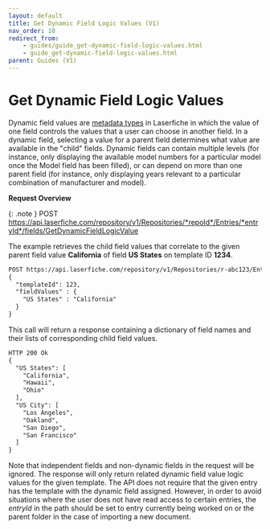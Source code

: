 ```yaml
---
layout: default
title: Get Dynamic Field Logic Values (V1)
nav_order: 10
redirect_from:
    - guides/guide_get-dynamic-field-logic-values.html
    - guide_get-dynamic-field-logic-values.html
parent: Guides (V1)
---
```

<!--Copyright (c) Laserfiche.
Licensed under the MIT License. See LICENSE in the project root for license information.-->

# Get Dynamic Field Logic Values
Dynamic field values are [metadata types](https://doc.laserfiche.com/laserfiche.documentation/en-us/Default.htm#Dynamic-Fields.htm) in Laserfiche in which the value of one field controls the values that a user can choose in another field. In a dynamic field, selecting a value for a parent field determines what value are available in the "child" fields. Dynamic fields can contain multiple levels (for instance, only displaying the available model numbers for a particular model once the Model field has been filled), or can depend on more than one parent field (for instance, only displaying years relevant to a particular combination of manufacturer and model).

**Request Overview**

{: .note }
POST https://api.laserfiche.com/repository/v1/Repositories/*repoId*/Entries/*entryId*/fields/GetDynamicFieldLogicValue

The example retrieves the child field values that correlate to the given parent field value **California** of field **US States** on template ID **1234**.

```xml
POST https://api.laserfiche.com/repository/v1/Repositories/r-abc123/Entries/12345/fields/GetDynamicFieldLogicValue
{
  "templateId": 123,
  "fieldValues" : {
    "US States" : "California"
  }
}
```

This call will return a response containing a dictionary of field names and their lists of corresponding child field values.
```xml
HTTP 200 Ok
{
  "US States": [
    "California",
    "Hawaii",
    "Ohio"
  ],
  "US City": [
    "Los Angeles",
    "Oakland",
    "San Diego",
    "San Francisco"
  ]
}
```

Note that independent fields and non-dynamic fields in the request will be ignored. The response will only return related dynamic field value logic values for the given template. The API does not require that the given entry has the template with the dynamic field assigned. However, in order to avoid situations where the user does not have read access to certain entries, the *entryId* in the path should be set to entry currently being worked on or the parent folder in the case of importing a new document.
